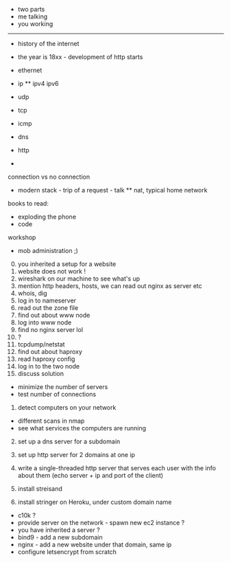 * two parts
* me talking 
* you working

---

* history of the internet
* the year is 18xx - development of http starts

* ethernet
* ip
** ipv4 ipv6
* udp
* tcp
* icmp
* dns
* http
*
connection vs no connection

* modern stack - trip of a request - talk
** nat, typical home network

books to read:
* exploding the phone
* code


workshop

* mob administration ;)

0) you inherited a setup for a website
1) website does not work !
2) wireshark on our machine to see what's up
3) mention http headers, hosts, we can read out nginx as server etc
4) whois, dig
5) log in to nameserver
6) read out the zone file
7) find out about www node
8) log into www node
9) find no nginx server lol
10) ?
11) tcpdump/netstat
12) find out about haproxy
13) read haproxy config
14) log in to the two node
15) discuss solution

* minimize the number of servers
* test number of connections

1) detect computers on your network
* different scans in nmap
* see what services the computers are running

2) set up a dns server for a subdomain

3) set up http server for 2 domains at one ip

4) write a single-threaded http server that serves each user with the info about them (echo server + ip and port of the client)
5) install streisand
6) install stringer on Heroku, under custom domain name

* c10k ?
* provide server on the network - spawn new ec2 instance ?
* you have inherited a server ?
* bind9 - add a new subdomain
* nginx - add a new website under that domain, same ip
* configure letsencrypt from scratch

